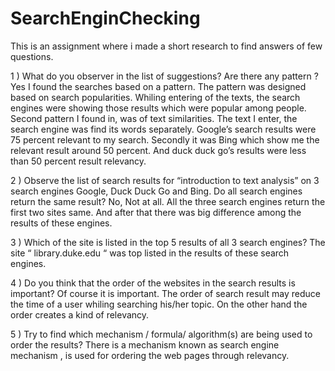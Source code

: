 # SearchEnginChecking
This is an assignment where i made a short research to find answers of few questions.



1 )       What do you observer in the list of suggestions? Are there any pattern ?
          Yes I found the searches based on a pattern. The pattern was designed based on search popularities. Whiling entering of the texts, the search engines were showing those results which were popular among people. Second pattern I found in, was of text similarities. The text I enter, the search engine was find its words separately. Google’s search results were 75 percent relevant to my search. Secondly it was Bing which show me the relevant result around 50 percent. And duck duck go’s results were less than 50 percent result relevancy.

2 )       Observe the list of search results for “introduction to text analysis” on  3 search engines Google, Duck Duck Go and Bing. Do all search engines return the same result?
          No, Not at all. All the three search engines return the first two sites same. And after that there was big difference among the results of these engines.

3 )       Which of the site is listed in the top 5 results of all 3 search engines?
          The site “ library.duke.edu “ was top listed in the results of these search engines.

4 )       Do you think that the order of the websites in the search results is important?
          Of course it is important. The order of search result may reduce the time of a user whiling searching his/her topic. On the other hand the order creates a kind of relevancy.

5 )       Try to find which mechanism / formula/ algorithm(s) are being used to order the results?
          There is a mechanism known as search engine mechanism , is used for ordering the web pages through relevancy. 
